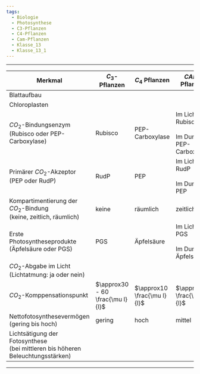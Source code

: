 ```yaml
---
tags:
  - Biologie
  - Photosynthese
  - C3-Pflanzen
  - C4-Pflanzen
  - Cam-Pflanzen
  - Klasse_13
  - Klasse_13_1
---
```


---

| Merkmal                                                                           | $C_3$-Pflanzen                   | $C_4$ Pflanzen              | $CAM$-Pflanzen                                       |
| --------------------------------------------------------------------------------- | -------------------------------- | --------------------------- | ---------------------------------------------------- |
| Blattaufbau                                                                       |                                  |                             |                                                      |
| Chloroplasten                                                                     |                                  |                             |                                                      |
| $CO_2$-Bindungsenzym<br>(Rubisco oder PEP-Carboxylase)                            | Rubisco                          | PEP-Carboxylase             | Im Licht: Rubisco<br><br>Im Dunkeln: PEP-Carboxylase |
| Primärer $CO_2$-Akzeptor<br>(PEP oder RudP)                                       | RudP                             | PEP                         | Im Licht: RudP<br><br>Im Dunkeln: PEP                |
| Kompartimentierung der $CO_2$-Bindung<br>(keine, zeitlich, räumlich)              | keine                            | räumlich                    | zeitlich                                             |
| Erste Photosyntheseprodukte<br>(Äpfelsäure oder PGS)                              | PGS                              | Äpfelsäure                  | Im Licht: PGS<br><br>Im Dunkeln: Äpfelsäure          |
| $CO_2$-Abgabe im Licht<br>(Lichtatmung: ja oder nein)                             |                                  |                             |                                                      |
| $CO_2$-Komppensationspunkt                                                        | $\approx30 - 60 \frac{\mu l}{l}$ | $\approx10 \frac{\mu l}{l}$ | $\approx 10 \frac{\mu l}{l}$                         |
| Nettofotosynthesevermögen<br>(gering bis hoch)                                    | gering                           | hoch                        | mittel                                               |
| Lichtsätigung der Fotosynthese<br>(bei mittleren bis höheren Beleuchtungsstärken) |                                  |                             |                                                      |

---
